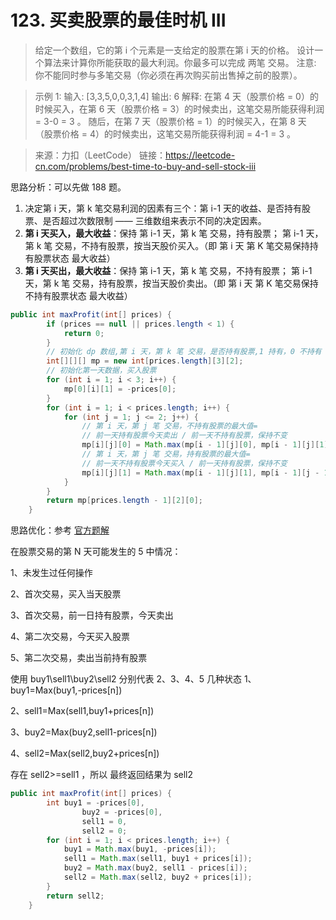 ﻿# 123. 买卖股票的最佳时机 III
>给定一个数组，它的第 i 个元素是一支给定的股票在第 i 天的价格。
设计一个算法来计算你所能获取的最大利润。你最多可以完成 两笔 交易。
注意: 你不能同时参与多笔交易（你必须在再次购买前出售掉之前的股票）。

>示例 1:
输入: [3,3,5,0,0,3,1,4]
输出: 6
解释: 在第 4 天（股票价格 = 0）的时候买入，在第 6 天（股票价格 = 3）的时候卖出，这笔交易所能获得利润 = 3-0 = 3 。
     随后，在第 7 天（股票价格 = 1）的时候买入，在第 8 天 （股票价格 = 4）的时候卖出，这笔交易所能获得利润 = 4-1 = 3 。

>来源：力扣（LeetCode）
链接：https://leetcode-cn.com/problems/best-time-to-buy-and-sell-stock-iii

思路分析：可以先做 188 题。
1. 决定第 i 天，第 k 笔交易利润的因素有三个：第 i-1 天的收益、是否持有股票、是否超过次数限制 —— 三维数组来表示不同的决定因素。
2. **第 i 天买入，最大收益**：保持 第 i-1 天，第 k 笔 交易，持有股票； 第 i-1 天，第 k 笔 交易，不持有股票，按当天股价买入。（即 第 i 天 第 K 笔交易保持持有股票状态 最大收益）
3.  **第 i 天买出，最大收益**：保持 第 i-1 天，第 k 笔 交易，不持有股票； 第 i-1 天，第 k 笔 交易，持有股票，按当天股价卖出。（即 第 i 天 第 K 笔交易保持不持有股票状态 最大收益）
```java
public int maxProfit(int[] prices) {
        if (prices == null || prices.length < 1) {
            return 0;
        }
        // 初始化 dp 数组,第 i 天，第 k 笔 交易，是否持有股票,1 持有，0 不持有
        int[][][] mp = new int[prices.length][3][2];
        // 初始化第一天数据，买入股票
        for (int i = 1; i < 3; i++) {
            mp[0][i][1] = -prices[0];
        }
        for (int i = 1; i < prices.length; i++) {
            for (int j = 1; j <= 2; j++) {
                // 第 i 天，第 j 笔 交易，不持有股票的最大值=
                // 前一天持有股票今天卖出 / 前一天不持有股票，保持不变
                mp[i][j][0] = Math.max(mp[i - 1][j][0], mp[i - 1][j][1] + prices[i]);
                // 第 i 天，第 j 笔 交易，持有股票的最大值=
                // 前一天不持有股票今天买入 / 前一天持有股票，保持不变
                mp[i][j][1] = Math.max(mp[i - 1][j][1], mp[i - 1][j - 1][0] - prices[i]);
            }
        }
        return mp[prices.length - 1][2][0];
    }
```

思路优化：参考 [官方题解](https://leetcode-cn.com/problems/best-time-to-buy-and-sell-stock-iii/solution/mai-mai-gu-piao-de-zui-jia-shi-ji-iii-by-wrnt/)

在股票交易的第 N 天可能发生的 5 中情况：

1、未发生过任何操作

2、首次交易，买入当天股票

3、首次交易，前一日持有股票，今天卖出

4、第二次交易，今天买入股票

5、第二次交易，卖出当前持有股票

使用 buy1\sell1\buy2\sell2 分别代表 2、3、4、5 几种状态
1、buy1=Max(buy1,-prices[n])

2、sell1=Max(sell1,buy1+prices[n])

3、buy2=Max(buy2,sell1-prices[n])

4、sell2=Max(sell2,buy2+prices[n])

存在 sell2>=sell1 ，所以 最终返回结果为 sell2

```java
public int maxProfit(int[] prices) {
        int buy1 = -prices[0],
                buy2 = -prices[0],
                sell1 = 0,
                sell2 = 0;
        for (int i = 1; i < prices.length; i++) {
            buy1 = Math.max(buy1, -prices[i]);
            sell1 = Math.max(sell1, buy1 + prices[i]);
            buy2 = Math.max(buy2, sell1 - prices[i]);
            sell2 = Math.max(sell2, buy2 + prices[i]);
        }
        return sell2;
    }
```

